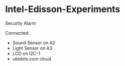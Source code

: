 # Intel-Edisson-Experiments

Security Alarm

Connected:
* Sound Sensor on A2
* Light Sensor on A3
* LCD on I2C-1
* ubidots.com cloud